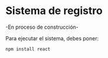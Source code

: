 <h1> Sistema de registro </h1>

-En proceso de construcción-

Para ejecutar el sistema, debes poner:

```npm install react```
 
